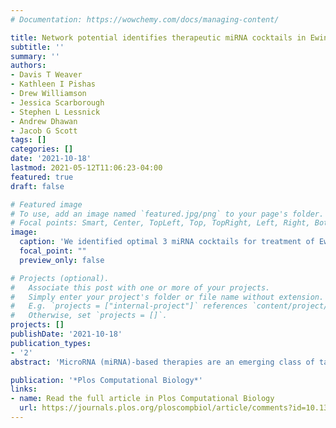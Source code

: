 ```yaml
---
# Documentation: https://wowchemy.com/docs/managing-content/

title: Network potential identifies therapeutic miRNA cocktails in Ewings Sarcoma
subtitle: ''
summary: ''
authors:
- Davis T Weaver
- Kathleen I Pishas
- Drew Williamson
- Jessica Scarborough
- Stephen L Lessnick
- Andrew Dhawan
- Jacob G Scott
tags: []
categories: []
date: '2021-10-18'
lastmod: 2021-05-12T11:06:23-04:00
featured: true
draft: false

# Featured image
# To use, add an image named `featured.jpg/png` to your page's folder.
# Focal points: Smart, Center, TopLeft, Top, TopRight, Left, Right, BottomLeft, Bottom, BottomRight.
image:
  caption: 'We identified optimal 3 miRNA cocktails for treatment of Ewing Sarcoma.'
  focal_point: ""
  preview_only: false

# Projects (optional).
#   Associate this post with one or more of your projects.
#   Simply enter your project's folder or file name without extension.
#   E.g. `projects = ["internal-project"]` references `content/project/deep-learning/index.md`.
#   Otherwise, set `projects = []`.
projects: []
publishDate: '2021-10-18'
publication_types:
- '2'
abstract: 'MicroRNA (miRNA)-based therapies are an emerging class of targeted therapeutics with many potential applications. Ewing Sarcoma patients could benefit dramatically from personalized miRNA therapy due to inter-patient heterogeneity and a lack of druggable (to this point) targets. However, because of the broad effects miRNAs may have on different cells and tissues, trials of miRNA therapies have struggled due to severe toxicity and unanticipated immune response. In order to overcome this hurdle, a network science-based approach is well-equipped to evaluate and identify miRNA candidates and combinations of candidates for the repression of key oncogenic targets while avoiding repression of essential housekeeping genes. We first characterized 6 Ewing sarcoma cell lines using mRNA sequencing. We then estimated a measure of tumor state, which we term network potential, based on both the mRNA gene expression and the underlying protein-protein interaction network in the tumor. Next, we ranked mRNA targets based on their contribution to network potential. We then identified miRNAs and combinations of miRNAs that preferentially act to repress mRNA targets with the greatest influence on network potential. Our analysis identified TRIM25, APP, ELAV1, RNF4, and HNRNPL as ideal mRNA targets for Ewing sarcoma therapy. Using predicted miRNA-mRNA target mappings, we identified miR-3613-3p, let-7a-3p, miR-300, miR-424-5p, and let-7b-3p as candidate optimal miRNAs for preferential repression of these targets. Ultimately, our work, as exemplified in the case of Ewing sarcoma, describes a novel pipeline by which personalized miRNA cocktails can be designed to maximally perturb gene networks contributing to cancer progression.'

publication: '*Plos Computational Biology*'
links: 
- name: Read the full article in Plos Computational Biology
  url: https://journals.plos.org/ploscompbiol/article/comments?id=10.1371/journal.pcbi.1008755
---
```

